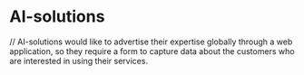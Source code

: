 # AI-solutions
// AI-solutions would like to advertise their expertise globally through a web application, so they require a form to capture data about the customers who are interested in using their services.
